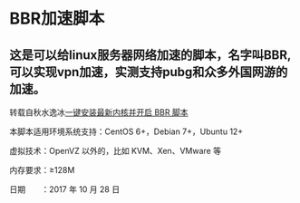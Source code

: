 # BBR加速脚本
## 这是可以给linux服务器网络加速的脚本，名字叫BBR,可以实现vpn加速，实测支持pubg和众多外国网游的加速。

转载自秋水逸冰[一键安装最新内核并开启 BBR 脚本](https://teddysun.com/489.html)

本脚本适用环境系统支持：CentOS 6+，Debian 7+，Ubuntu 12+

虚拟技术：OpenVZ 以外的，比如 KVM、Xen、VMware 等

内存要求：≥128M

日期　　：2017 年 10 月 28 日

